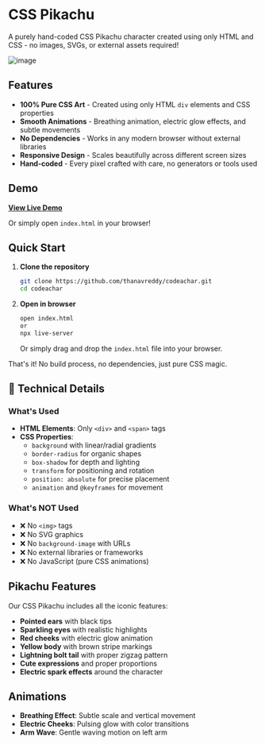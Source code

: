 # CSS Pikachu 

A purely hand-coded CSS Pikachu character created using only HTML and CSS - no images, SVGs, or external assets required!

![image](https://github.com/user-attachments/assets/e32f7bb5-ff78-4a33-a7e7-645d1bf515ef)


##  Features

- **100% Pure CSS Art** - Created using only HTML `div` elements and CSS properties
- **Smooth Animations** - Breathing animation, electric glow effects, and subtle movements
- **No Dependencies** - Works in any modern browser without external libraries
- **Responsive Design** - Scales beautifully across different screen sizes
- **Hand-coded** - Every pixel crafted with care, no generators or tools used

##  Demo

[**View Live Demo**](https://your-demo-link.com) 

Or simply open `index.html` in your browser!

## Quick Start

1. **Clone the repository**
   ```bash
   git clone https://github.com/thanavreddy/codeachar.git
   cd codeachar
   ```

2. **Open in browser**
   ```bash
   open index.html
   or
   npx live-server
   ```
   Or simply drag and drop the `index.html` file into your browser.

That's it! No build process, no dependencies, just pure CSS magic.

## 🎯 Technical Details

### What's Used
- **HTML Elements**: Only `<div>` and `<span>` tags
- **CSS Properties**: 
  - `background` with linear/radial gradients
  - `border-radius` for organic shapes
  - `box-shadow` for depth and lighting
  - `transform` for positioning and rotation
  - `position: absolute` for precise placement
  - `animation` and `@keyframes` for movement

### What's NOT Used
- ❌ No `<img>` tags
- ❌ No SVG graphics
- ❌ No `background-image` with URLs
- ❌ No external libraries or frameworks
- ❌ No JavaScript (pure CSS animations)

## Pikachu Features

Our CSS Pikachu includes all the iconic features:
- **Pointed ears** with black tips
- **Sparkling eyes** with realistic highlights
- **Red cheeks** with electric glow animation
- **Yellow body** with brown stripe markings
- **Lightning bolt tail** with proper zigzag pattern
- **Cute expressions** and proper proportions
- **Electric spark effects** around the character

## Animations

- **Breathing Effect**: Subtle scale and vertical movement
- **Electric Cheeks**: Pulsing glow with color transitions  
- **Arm Wave**: Gentle waving motion on left arm




